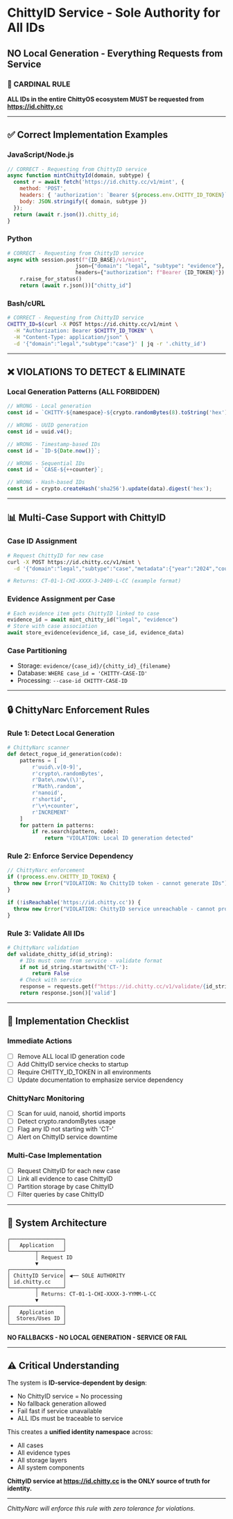 # ChittyID Service - Sole Authority for All IDs
## NO Local Generation - Everything Requests from Service

### 🚨 CARDINAL RULE
**ALL IDs in the entire ChittyOS ecosystem MUST be requested from https://id.chitty.cc**

---

## ✅ Correct Implementation Examples

### JavaScript/Node.js
```javascript
// CORRECT - Requesting from ChittyID service
async function mintChittyId(domain, subtype) {
  const r = await fetch('https://id.chitty.cc/v1/mint', {
    method: 'POST',
    headers: { 'authorization': `Bearer ${process.env.CHITTY_ID_TOKEN}` },
    body: JSON.stringify({ domain, subtype })
  });
  return (await r.json()).chitty_id;
}
```

### Python
```python
# CORRECT - Requesting from ChittyID service
async with session.post(f"{ID_BASE}/v1/mint",
                      json={"domain": "legal", "subtype": "evidence"},
                      headers={"authorization": f"Bearer {ID_TOKEN}"}) as r:
    r.raise_for_status()
    return (await r.json())["chitty_id"]
```

### Bash/cURL
```bash
# CORRECT - Requesting from ChittyID service
CHITTY_ID=$(curl -X POST https://id.chitty.cc/v1/mint \
  -H "Authorization: Bearer $CHITTY_ID_TOKEN" \
  -H "Content-Type: application/json" \
  -d '{"domain":"legal","subtype":"case"}' | jq -r '.chitty_id')
```

---

## ❌ VIOLATIONS TO DETECT & ELIMINATE

### Local Generation Patterns (ALL FORBIDDEN)
```javascript
// WRONG - Local generation
const id = `CHITTY-${namespace}-${crypto.randomBytes(8).toString('hex')}`;

// WRONG - UUID generation
const id = uuid.v4();

// WRONG - Timestamp-based IDs
const id = `ID-${Date.now()}`;

// WRONG - Sequential IDs
const id = `CASE-${++counter}`;

// WRONG - Hash-based IDs
const id = crypto.createHash('sha256').update(data).digest('hex');
```

---

## 📊 Multi-Case Support with ChittyID

### Case ID Assignment
```bash
# Request ChittyID for new case
curl -X POST https://id.chitty.cc/v1/mint \
  -d '{"domain":"legal","subtype":"case","metadata":{"year":"2024","court":"D"}}'

# Returns: CT-01-1-CHI-XXXX-3-2409-L-CC (example format)
```

### Evidence Assignment per Case
```python
# Each evidence item gets ChittyID linked to case
evidence_id = await mint_chitty_id("legal", "evidence")
# Store with case association
await store_evidence(evidence_id, case_id, evidence_data)
```

### Case Partitioning
- Storage: `evidence/{case_id}/{chitty_id}_{filename}`
- Database: `WHERE case_id = 'CHITTY-CASE-ID'`
- Processing: `--case-id CHITTY-CASE-ID`

---

## 🔒 ChittyNarc Enforcement Rules

### Rule 1: Detect Local Generation
```python
# ChittyNarc scanner
def detect_rogue_id_generation(code):
    patterns = [
        r'uuid\.v[0-9]',
        r'crypto\.randomBytes',
        r'Date\.now\(\)',
        r'Math\.random',
        r'nanoid',
        r'shortid',
        r'\+\+counter',
        r'INCREMENT'
    ]
    for pattern in patterns:
        if re.search(pattern, code):
            return "VIOLATION: Local ID generation detected"
```

### Rule 2: Enforce Service Dependency
```javascript
// ChittyNarc enforcement
if (!process.env.CHITTY_ID_TOKEN) {
  throw new Error("VIOLATION: No ChittyID token - cannot generate IDs");
}

if (!isReachable('https://id.chitty.cc')) {
  throw new Error("VIOLATION: ChittyID service unreachable - cannot proceed");
}
```

### Rule 3: Validate All IDs
```python
# ChittyNarc validation
def validate_chitty_id(id_string):
    # IDs must come from service - validate format
    if not id_string.startswith('CT-'):
        return False
    # Check with service
    response = requests.get(f"https://id.chitty.cc/v1/validate/{id_string}")
    return response.json()['valid']
```

---

## 🚀 Implementation Checklist

### Immediate Actions
- [ ] Remove ALL local ID generation code
- [ ] Add ChittyID service checks to startup
- [ ] Require CHITTY_ID_TOKEN in all environments
- [ ] Update documentation to emphasize service dependency

### ChittyNarc Monitoring
- [ ] Scan for uuid, nanoid, shortid imports
- [ ] Detect crypto.randomBytes usage
- [ ] Flag any ID not starting with 'CT-'
- [ ] Alert on ChittyID service downtime

### Multi-Case Implementation
- [ ] Request ChittyID for each new case
- [ ] Link all evidence to case ChittyID
- [ ] Partition storage by case ChittyID
- [ ] Filter queries by case ChittyID

---

## 🎯 System Architecture

```
┌─────────────────┐
│   Application   │
└────────┬────────┘
         │ Request ID
         ▼
┌─────────────────┐
│ ChittyID Service│ ◀── SOLE AUTHORITY
│ id.chitty.cc    │
└────────┬────────┘
         │ Returns: CT-01-1-CHI-XXXX-3-YYMM-L-CC
         ▼
┌─────────────────┐
│   Application   │
│  Stores/Uses ID │
└─────────────────┘
```

**NO FALLBACKS - NO LOCAL GENERATION - SERVICE OR FAIL**

---

## ⚠️ Critical Understanding

The system is **ID-service-dependent by design**:
- No ChittyID service = No processing
- No fallback generation allowed
- Fail fast if service unavailable
- ALL IDs must be traceable to service

This creates a **unified identity namespace** across:
- All cases
- All evidence types
- All storage layers
- All system components

**ChittyID service at https://id.chitty.cc is the ONLY source of truth for identity.**

---

*ChittyNarc will enforce this rule with zero tolerance for violations.*